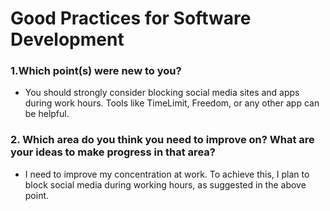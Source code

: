 # Good Practices for Software Development

### 1.Which point(s) were new to you?
 - You should strongly consider blocking social media sites and apps during work hours. Tools like TimeLimit, Freedom, or any other app can be helpful.

### 2. Which area do you think you need to improve on? What are your ideas to make progress in that area? 
 - I need to improve my concentration at work. To achieve this, I plan to block social media during working hours, as suggested in the above point.
